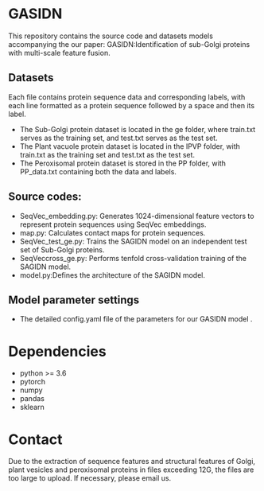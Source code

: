 # GASIDN
This repository contains the source code and datasets models accompanying the our paper: GASIDN:Identification of sub-Golgi proteins with multi-scale feature fusion.
## Datasets
  Each file contains protein sequence data and corresponding labels, with each line formatted as a protein sequence followed by a space and then its label.
* The Sub-Golgi protein dataset is located in the ge folder, where train.txt serves as the training set, and test.txt serves as the test set.
* The Plant vacuole protein dataset is located in the IPVP folder, with train.txt as the training set and test.txt as the test set.
* The Peroxisomal protein dataset is stored in the PP folder, with PP_data.txt containing both the data and labels.
## Source codes:
* SeqVec_embedding.py: Generates 1024-dimensional feature vectors to represent protein sequences using SeqVec embeddings.
* map.py: Calculates contact maps for protein sequences.
* SeqVec_test_ge.py: Trains the SAGIDN model on an independent test set of Sub-Golgi proteins.
* SeqVeccross_ge.py: Performs tenfold cross-validation training of the SAGIDN model.
* model.py:Defines the architecture of the SAGIDN model.
## Model parameter settings
* The detailed config.yaml file of the parameters for our GASIDN model .
# Dependencies
* python >= 3.6
* pytorch
* numpy
* pandas
* sklearn
# Contact
Due to the extraction of sequence features and structural features of Golgi, plant vesicles and peroxisomal proteins in files exceeding 12G, the files are too large to upload. If necessary, please email us.
